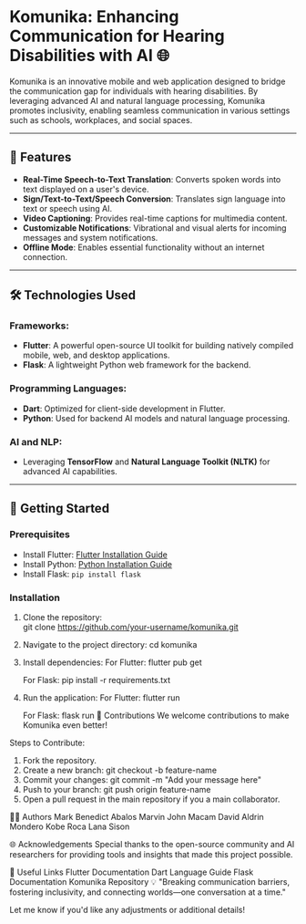 # Komunika: Enhancing Communication for Hearing Disabilities with AI 🌐  

Komunika is an innovative mobile and web application designed to bridge the communication gap for individuals with hearing disabilities. By leveraging advanced AI and natural language processing, Komunika promotes inclusivity, enabling seamless communication in various settings such as schools, workplaces, and social spaces.

---

## 📱 Features  
- **Real-Time Speech-to-Text Translation**: Converts spoken words into text displayed on a user's device.  
- **Sign/Text-to-Text/Speech Conversion**: Translates sign language into text or speech using AI.  
- **Video Captioning**: Provides real-time captions for multimedia content.  
- **Customizable Notifications**: Vibrational and visual alerts for incoming messages and system notifications.  
- **Offline Mode**: Enables essential functionality without an internet connection.  

---

## 🛠️ Technologies Used  
### Frameworks:  
- **Flutter**: A powerful open-source UI toolkit for building natively compiled mobile, web, and desktop applications.  
- **Flask**: A lightweight Python web framework for the backend.  

### Programming Languages:  
- **Dart**: Optimized for client-side development in Flutter.  
- **Python**: Used for backend AI models and natural language processing.  

### AI and NLP:  
- Leveraging **TensorFlow** and **Natural Language Toolkit (NLTK)** for advanced AI capabilities.  

---

## 🚀 Getting Started  

### Prerequisites  
- Install Flutter: [Flutter Installation Guide](https://flutter.dev/docs/get-started/install)  
- Install Python: [Python Installation Guide](https://www.python.org/downloads/)  
- Install Flask: `pip install flask`  

### Installation  

1. Clone the repository:  
   git clone https://github.com/your-username/komunika.git
2. Navigate to the project directory:
    cd komunika
3. Install dependencies:
    For Flutter:
    flutter pub get
   
    For Flask:
    pip install -r requirements.txt
5. Run the application:
      For Flutter:
      flutter run
   
      For Flask:
      flask run
🧩 Contributions
We welcome contributions to make Komunika even better!

Steps to Contribute:
1. Fork the repository.
2. Create a new branch:
      git checkout -b feature-name
3. Commit your changes:
      git commit -m "Add your message here"
4. Push to your branch:
      git push origin feature-name
5. Open a pull request in the main repository if you a main collaborator.

🧑‍💻 Authors
Mark Benedict Abalos
Marvin John Macam
David Aldrin Mondero
Kobe Roca
Lana Sison

🌐 Acknowledgements
Special thanks to the open-source community and AI researchers for providing tools and insights that made this project possible.

🔗 Useful Links
Flutter Documentation
Dart Language Guide
Flask Documentation
Komunika Repository
💡 "Breaking communication barriers, fostering inclusivity, and connecting worlds—one conversation at a time."

Let me know if you'd like any adjustments or additional details!
